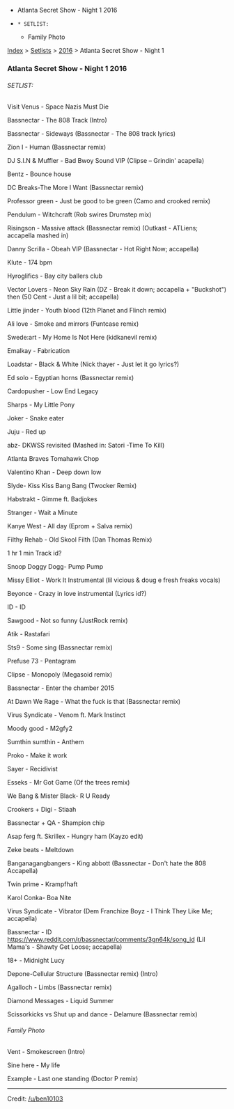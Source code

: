   * Atlanta Secret Show - Night 1 2016
  *     * SETLIST:
    * Family Photo

[Index](https://www.reddit.com/r/bassnectar/wiki/index) >
[Setlists](https://www.reddit.com/r/bassnectar/wiki/interactive/setlists) >
[2016](https://www.reddit.com/r/bassnectar/wiki/interactive/setlists/2016) >
Atlanta Secret Show - Night 1

### Atlanta Secret Show - Night 1 2016

###### SETLIST:

Visit Venus - Space Nazis Must Die

Bassnectar - The 808 Track (Intro)

Bassnectar - Sideways (Bassnectar - The 808 track lyrics)

Zion I - Human (Bassnectar remix)

DJ S.I.N & Muffler - Bad Bwoy Sound VIP (Clipse – Grindin' acapella)

Bentz - Bounce house

DC Breaks-The More I Want (Bassnectar remix)

Professor green - Just be good to be green (Camo and crooked remix)

Pendulum - Witchcraft (Rob swires Drumstep mix)

Risingson - Massive attack (Bassnectar remix) (Outkast - ATLiens; accapella
mashed in)

Danny Scrilla - Obeah VIP (Bassnectar - Hot Right Now; accapella)

Klute - 174 bpm

Hyroglifics - Bay city ballers club

Vector Lovers - Neon Sky Rain (DZ - Break it down; accapella + "Buckshot")
then (50 Cent - Just a lil bit; accapella)

Little jinder - Youth blood (12th Planet and Flinch remix)

Ali love - Smoke and mirrors (Funtcase remix)

Swede:art - My Home Is Not Here (kidkanevil remix)

Emalkay - Fabrication

Loadstar - Black & White (Nick thayer - Just let it go lyrics?)

Ed solo - Egyptian horns (Bassnectar remix)

Cardopusher - Low End Legacy

Sharps - My Little Pony

Joker - Snake eater

Juju - Red up

abz- DKWSS revisited (Mashed in: Satori -Time To Kill)

Atlanta Braves Tomahawk Chop

Valentino Khan - Deep down low

Slyde- Kiss Kiss Bang Bang (Twocker Remix)

Habstrakt - Gimme ft. Badjokes

Stranger - Wait a Minute

Kanye West - All day (Eprom + Salva remix)

Filthy Rehab - Old Skool Filth (Dan Thomas Remix)

1 hr 1 min Track id?

Snoop Doggy Dogg- Pump Pump

Missy Elliot - Work It Instrumental (lil vicious & doug e fresh freaks vocals)

Beyonce - Crazy in love instrumental (Lyrics id?)

ID - ID

Sawgood - Not so funny (JustRock remix)

Atik - Rastafari

Sts9 - Some sing (Bassnectar remix)

Prefuse 73 - Pentagram

Clipse - Monopoly (Megasoid remix)

Bassnectar - Enter the chamber 2015

At Dawn We Rage - What the fuck is that (Bassnectar remix)

Virus Syndicate - Venom ft. Mark Instinct

Moody good - M2gfy2

Sumthin sumthin - Anthem

Proko - Make it work

Sayer - Recidivist

Esseks - Mr Got Game (Of the trees remix)

We Bang & Mister Black- R U Ready

Crookers + Digi - Stiaah

Bassnectar + QA - Shampion chip

Asap ferg ft. Skrillex - Hungry ham (Kayzo edit)

Zeke beats - Meltdown

Banganagangbangers - King abbott (Bassnectar - Don't hate the 808 Accapella)

Twin prime - Krampfhaft

Karol Conka- Boa Nite

Virus Syndicate - Vibrator (Dem Franchize Boyz - I Think They Like Me;
accapella)

Bassnectar - ID <https://www.reddit.com/r/bassnectar/comments/3gn64k/song_id>
(Lil Mama's - Shawty Get Loose; accapella)

18+ - Midnight Lucy

Depone-Cellular Structure (Bassnectar remix) (Intro)

Agalloch - Limbs (Bassnectar remix)

Diamond Messages - Liquid Summer

Scissorkicks vs Shut up and dance - Delamure (Bassnectar remix)

###### Family Photo

Vent - Smokescreen (Intro)

Sine here - My life

Example - Last one standing (Doctor P remix)

* * *

Credit: [/u/ben10103](/u/ben10103)

